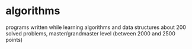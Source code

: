 # algorithms
programs written while learning algorithms and data structures
about 200 solved problems, master/grandmaster level (between 2000 and 2500 points)
